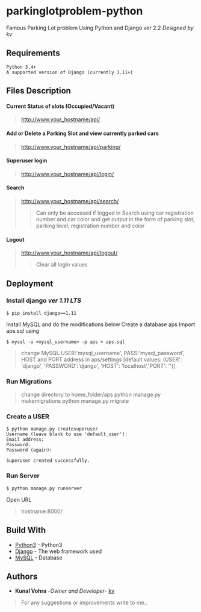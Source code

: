 # parkinglotproblem-python
Famous Parking Lot problem Using Python and Django
ver 2.2  *Designed by kv*

## Requirements
    Python 3.4+
    A supported version of Django (currently 1.11+)

## Files Description

#### Current Status of slots (Occupied/Vacant)
> http://www.your_hostname/api/

#### Add or Delete a Parking Slot and view currently parked cars
> http://www.your_hostname/api/parking/

#### Superuser login
> http://www.your_hostname/api/login/

#### Search
> http://www.your_hostname/api/search/
> > Can only be accessed if logged in
> > Search using car registration number and car color and get output in the form of parking slot, parking level, registration number and color

#### Logout
> http://www.your_hostname/api/logout/
> > Clear all login values


## Deployment

### Install django *ver 1.11 LTS*
```
$ pip install django==1.11
```
Install MySQL and do the modifications below
Create a database aps
Import aps.sql using
```
$ mysql -u <mysql_username> -p aps < aps.sql
```

> change MySQL USER:'mysql_username', PASS:'mysql_password', HOST and PORT address in aps/settings [default values: (USER': 'django', 'PASSWORD':'django', 'HOST': 'localhost','PORT': '')]

### Run Migrations
> change directory to home_folder/aps
> python manage.py makemigrations
> python manage.py migrate

### Create a USER
```
$ python manage.py createsuperuser
Username (leave blank to use 'default_user'):
Email address:
Password:
Password (again):

Superuser created successfully.
```

### Run Server
```
$ python manage.py runserver
```
Open URL
> hostname:8000/



## Build With
* [Python3](https://www.python.org/downloads/) - Python3 
* [Django](https://docs.djangoproject.com/en/1.11/) - The web framework used
* [MySQL](https://dev.mysql.com/downloads/connector/python/) - Database

## Authors
* **Kunal Vohra** -*Owner and Developer*- [kv](https://github.com/kunalvohra94)
> For any suggestions or improvements write to me.. 

